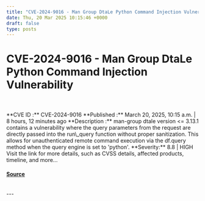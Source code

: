 ```yaml
---
title: "CVE-2024-9016 - Man Group DtaLe Python Command Injection Vulnerability"
date: Thu, 20 Mar 2025 10:15:46 +0000
draft: false
type: posts
---
```

# CVE-2024-9016 - Man Group DtaLe Python Command Injection Vulnerability

<br/>

<br/>
**CVE ID :** CVE-2024-9016  
**Published :** March 20, 2025, 10:15 a.m. | 8 hours, 12 minutes ago  
**Description :** man-group dtale version <= 3.13.1 contains a vulnerability where the query parameters from the request are directly passed into the run\_query function without proper sanitization. This allows for unauthenticated remote command execution via the df.query method when the query engine is set to 'python'.  
**Severity:** 8.8 | HIGH  
Visit the link for more details, such as CVSS details, affected products, timeline, and more...

#### [Source](https://cvefeed.io/vuln/detail/CVE-2024-9016)

<br/>
---
